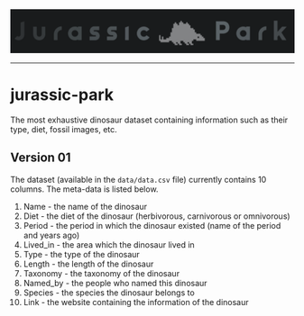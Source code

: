 <img src="/logo/logo.png"/>
<hr>

# jurassic-park
The most exhaustive dinosaur dataset containing information such as their type, diet, fossil images, etc.

## Version 01
The dataset (available in the `data/data.csv` file) currently contains 10 columns. The meta-data is listed below.

1. Name - the name of the dinosaur
2. Diet - the diet of the dinosaur (herbivorous, carnivorous or omnivorous)
3. Period - the period in which the dinosaur existed (name of the period and years ago)
4. Lived_in - the area which the dinosaur lived in
5. Type - the type of the dinosaur
6. Length - the length of the dinosaur
7. Taxonomy - the taxonomy of the dinosaur
8. Named_by - the people who named this dinosaur
9. Species - the species the dinosaur belongs to
10. Link - the website containing the information of the dinosaur


